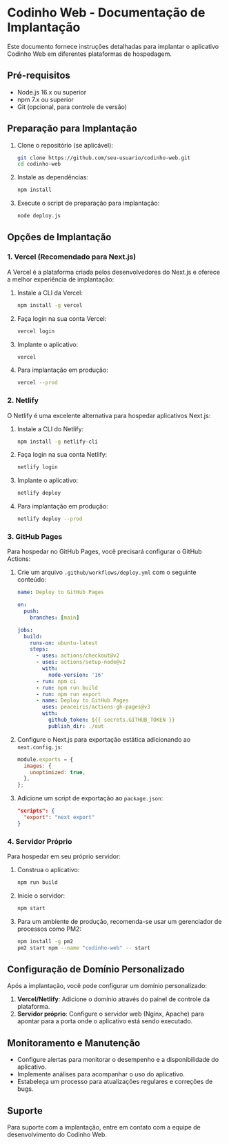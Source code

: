 # Codinho Web - Documentação de Implantação

Este documento fornece instruções detalhadas para implantar o aplicativo Codinho Web em diferentes plataformas de hospedagem.

## Pré-requisitos

- Node.js 16.x ou superior
- npm 7.x ou superior
- Git (opcional, para controle de versão)

## Preparação para Implantação

1. Clone o repositório (se aplicável):
   ```bash
   git clone https://github.com/seu-usuario/codinho-web.git
   cd codinho-web
   ```

2. Instale as dependências:
   ```bash
   npm install
   ```

3. Execute o script de preparação para implantação:
   ```bash
   node deploy.js
   ```

## Opções de Implantação

### 1. Vercel (Recomendado para Next.js)

A Vercel é a plataforma criada pelos desenvolvedores do Next.js e oferece a melhor experiência de implantação:

1. Instale a CLI da Vercel:
   ```bash
   npm install -g vercel
   ```

2. Faça login na sua conta Vercel:
   ```bash
   vercel login
   ```

3. Implante o aplicativo:
   ```bash
   vercel
   ```

4. Para implantação em produção:
   ```bash
   vercel --prod
   ```

### 2. Netlify

O Netlify é uma excelente alternativa para hospedar aplicativos Next.js:

1. Instale a CLI do Netlify:
   ```bash
   npm install -g netlify-cli
   ```

2. Faça login na sua conta Netlify:
   ```bash
   netlify login
   ```

3. Implante o aplicativo:
   ```bash
   netlify deploy
   ```

4. Para implantação em produção:
   ```bash
   netlify deploy --prod
   ```

### 3. GitHub Pages

Para hospedar no GitHub Pages, você precisará configurar o GitHub Actions:

1. Crie um arquivo `.github/workflows/deploy.yml` com o seguinte conteúdo:
   ```yaml
   name: Deploy to GitHub Pages

   on:
     push:
       branches: [main]

   jobs:
     build:
       runs-on: ubuntu-latest
       steps:
         - uses: actions/checkout@v2
         - uses: actions/setup-node@v2
           with:
             node-version: '16'
         - run: npm ci
         - run: npm run build
         - run: npm run export
         - name: Deploy to GitHub Pages
           uses: peaceiris/actions-gh-pages@v3
           with:
             github_token: ${{ secrets.GITHUB_TOKEN }}
             publish_dir: ./out
   ```

2. Configure o Next.js para exportação estática adicionando ao `next.config.js`:
   ```js
   module.exports = {
     images: {
       unoptimized: true,
     },
   };
   ```

3. Adicione um script de exportação ao `package.json`:
   ```json
   "scripts": {
     "export": "next export"
   }
   ```

### 4. Servidor Próprio

Para hospedar em seu próprio servidor:

1. Construa o aplicativo:
   ```bash
   npm run build
   ```

2. Inicie o servidor:
   ```bash
   npm start
   ```

3. Para um ambiente de produção, recomenda-se usar um gerenciador de processos como PM2:
   ```bash
   npm install -g pm2
   pm2 start npm --name "codinho-web" -- start
   ```

## Configuração de Domínio Personalizado

Após a implantação, você pode configurar um domínio personalizado:

1. **Vercel/Netlify**: Adicione o domínio através do painel de controle da plataforma.
2. **Servidor próprio**: Configure o servidor web (Nginx, Apache) para apontar para a porta onde o aplicativo está sendo executado.

## Monitoramento e Manutenção

- Configure alertas para monitorar o desempenho e a disponibilidade do aplicativo.
- Implemente análises para acompanhar o uso do aplicativo.
- Estabeleça um processo para atualizações regulares e correções de bugs.

## Suporte

Para suporte com a implantação, entre em contato com a equipe de desenvolvimento do Codinho Web.
